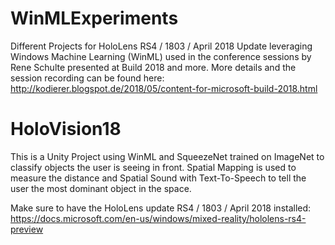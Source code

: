 # WinMLExperiments
Different Projects for HoloLens RS4 / 1803 / April 2018 Update leveraging Windows Machine Learning (WinML) used in the conference sessions by Rene Schulte presented at Build 2018 and more. 
More details and the session recording can be found here:
http://kodierer.blogspot.de/2018/05/content-for-microsoft-build-2018.html

# HoloVision18
This is a Unity Project using WinML and SqueezeNet trained on ImageNet to classify objects the user is seeing in front. Spatial Mapping is used to measure the distance and Spatial Sound with Text-To-Speech to tell the user the most dominant object in the space.

Make sure to have the HoloLens update RS4 / 1803 / April 2018 installed:  
https://docs.microsoft.com/en-us/windows/mixed-reality/hololens-rs4-preview
